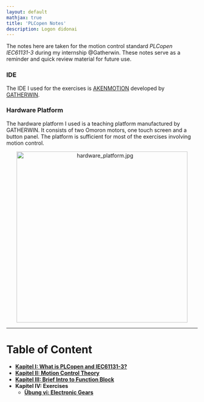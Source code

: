 ```yaml
---
layout: default
mathjax: true
title: 'PLCopen Notes'
description: Logon didonai
---
```

The notes here are taken for the motion control standard _PLCopen IEC61131-3_ during my internship @Gatherwin. These notes serve as a reminder and quick review material for future use.

### IDE
The IDE I used for the exercises is [AKENMOTION](http://www.gatherwin.com.cn/En/chain.asp?SortID=14) developed by [GATHERWIN](http://www.gatherwin.com.cn/En/main.asp).

### Hardware Platform
The hardware platform I used is a teaching platform manufactured by GATHERWIN. It consists of two Omoron motors, one touch screen and a button panel. The platform is sufficient for most of the exercises involving motion control.

<p align="center">
    <img src="https://drive.google.com/uc?export=view&id=1llj2fqYxBRicDyK7NyDVtAbnc1bfXm51" alt="hardware_platform.jpg" width="450">
</p>

***


# **Table of Content**

* [**Kapitel I: What is PLCopen and IEC61131-3?**](KapI.html)
* [**Kapitel II: Motion Control Theory**](KapII.html)
* [**Kapitel III: Brief Intro to Function Block**](KapIII.html)
* **Kapitel IV: Exercises**
  * [**Übung vi: Electronic Gears**](Uebung_vi_Electronic_gears.html)
